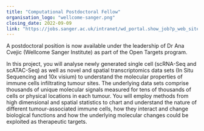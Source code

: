 ```yaml
---
title: "Computational Postdoctoral Fellow"
organisation_logo: "wellcome-sanger.png"
closing_date: 2022-09-09
link: "https://jobs.sanger.ac.uk/intranet/wd_portal.show_job?p_web_site_id=1764&p_web_page_id=495108&p_vacancy=computational-postdoctoral-fellow-wellcome-trust-sanger-institute&p_lang=DEFAULT"
---
```

A postdoctoral position is now available under the leadership of Dr Ana Cvejic (Wellcome Sanger Institute) as part of the Open Targets program.

In this project, you will analyse newly generated single cell (scRNA-Seq and scATAC-Seq) as well as novel and spatial transcriptomics data sets (In Situ Sequencing and 10x visium) to understand the molecular properties of immune cells infiltrating tumour sites. The underlying data sets comprise thousands of unique molecular signals measured for tens of thousands of cells or physical locations in each tumour. You will employ methods from high dimensional and spatial statistics to chart and understand the nature of different tumour-associated immune cells, how they interact and change biological functions and how the underlying molecular changes could be exploited as therapeutic targets.
